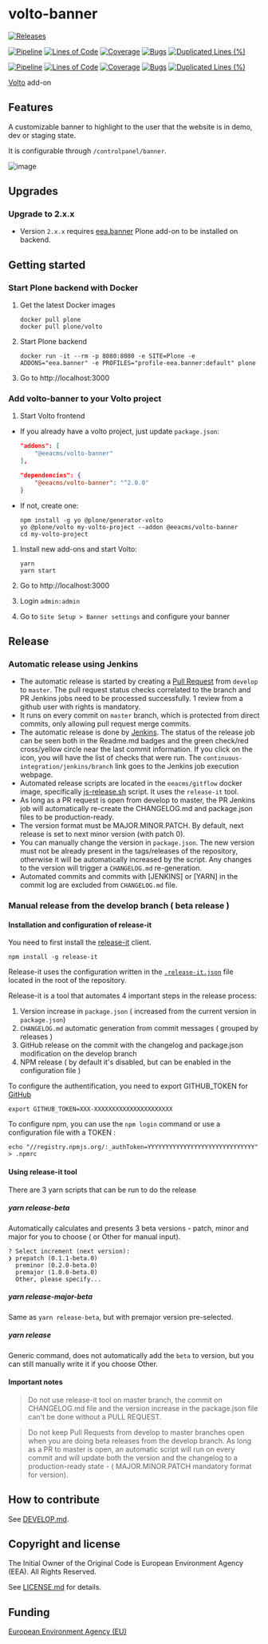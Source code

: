 # volto-banner

[![Releases](https://img.shields.io/github/v/release/eea/volto-banner)](https://github.com/eea/volto-banner/releases)

[![Pipeline](https://ci.eionet.europa.eu/buildStatus/icon?job=volto-addons%2Fvolto-banner%2Fmaster&subject=master)](https://ci.eionet.europa.eu/view/Github/job/volto-addons/job/volto-banner/job/master/display/redirect)
[![Lines of Code](https://sonarqube.eea.europa.eu/api/project_badges/measure?project=volto-banner-master&metric=ncloc)](https://sonarqube.eea.europa.eu/dashboard?id=volto-banner-master)
[![Coverage](https://sonarqube.eea.europa.eu/api/project_badges/measure?project=volto-banner-master&metric=coverage)](https://sonarqube.eea.europa.eu/dashboard?id=volto-banner-master)
[![Bugs](https://sonarqube.eea.europa.eu/api/project_badges/measure?project=volto-banner-master&metric=bugs)](https://sonarqube.eea.europa.eu/dashboard?id=volto-banner-master)
[![Duplicated Lines (%)](https://sonarqube.eea.europa.eu/api/project_badges/measure?project=volto-banner-master&metric=duplicated_lines_density)](https://sonarqube.eea.europa.eu/dashboard?id=volto-banner-master)

[![Pipeline](https://ci.eionet.europa.eu/buildStatus/icon?job=volto-addons%2Fvolto-banner%2Fdevelop&subject=develop)](https://ci.eionet.europa.eu/view/Github/job/volto-addons/job/volto-banner/job/develop/display/redirect)
[![Lines of Code](https://sonarqube.eea.europa.eu/api/project_badges/measure?project=volto-banner-develop&metric=ncloc)](https://sonarqube.eea.europa.eu/dashboard?id=volto-banner-develop)
[![Coverage](https://sonarqube.eea.europa.eu/api/project_badges/measure?project=volto-banner-develop&metric=coverage)](https://sonarqube.eea.europa.eu/dashboard?id=volto-banner-develop)
[![Bugs](https://sonarqube.eea.europa.eu/api/project_badges/measure?project=volto-banner-develop&metric=bugs)](https://sonarqube.eea.europa.eu/dashboard?id=volto-banner-develop)
[![Duplicated Lines (%)](https://sonarqube.eea.europa.eu/api/project_badges/measure?project=volto-banner-develop&metric=duplicated_lines_density)](https://sonarqube.eea.europa.eu/dashboard?id=volto-banner-develop)

[Volto](https://github.com/plone/volto) add-on

## Features

A customizable banner to highlight to the user that the website is in demo, dev
or staging state.

It is configurable through `/controlpanel/banner`.

![image](https://user-images.githubusercontent.com/38378382/130647224-754af234-2de8-4d31-8eaa-6fa673df08a4.png)

## Upgrades

### Upgrade to 2.x.x

* Version `2.x.x` requires [eea.banner](https://github.com/eea/eea.banner) Plone add-on to be installed on backend.

## Getting started

### Start Plone backend with Docker

1. Get the latest Docker images

   ```
   docker pull plone
   docker pull plone/volto
   ```

1. Start Plone backend

   ```
   docker run -it --rm -p 8080:8080 -e SITE=Plone -e ADDONS="eea.banner" -e PROFILES="profile-eea.banner:default" plone
   ```

1. Go to http://localhost:3000

### Add volto-banner to your Volto project

1. Start Volto frontend

- If you already have a volto project, just update `package.json`:

  ```JSON
  "addons": [
      "@eeacms/volto-banner"
  ],

  "dependencies": {
      "@eeacms/volto-banner": "^2.0.0"
  }
  ```

- If not, create one:

  ```
  npm install -g yo @plone/generator-volto
  yo @plone/volto my-volto-project --addon @eeacms/volto-banner
  cd my-volto-project
  ```

1. Install new add-ons and start Volto:

   ```
   yarn
   yarn start
   ```

2. Go to http://localhost:3000
3. Login `admin:admin`
4. Go to `Site Setup > Banner settings` and configure your banner

## Release

### Automatic release using Jenkins

*  The automatic release is started by creating a [Pull Request](../../compare/master...develop) from `develop` to `master`. The pull request status checks correlated to the branch and PR Jenkins jobs need to be processed successfully. 1 review from a github user with rights is mandatory.
* It runs on every commit on `master` branch, which is protected from direct commits, only allowing pull request merge commits.
* The automatic release is done by [Jenkins](https://ci.eionet.europa.eu). The status of the release job can be seen both in the Readme.md badges and the green check/red cross/yellow circle near the last commit information. If you click on the icon, you will have the list of checks that were run. The `continuous-integration/jenkins/branch` link goes to the Jenkins job execution webpage.
* Automated release scripts are located in the `eeacms/gitflow` docker image, specifically [js-release.sh](https://github.com/eea/eea.docker.gitflow/blob/master/src/js-release.sh) script. It  uses the `release-it` tool.
* As long as a PR request is open from develop to master, the PR Jenkins job will automatically re-create the CHANGELOG.md and package.json files to be production-ready.
* The version format must be MAJOR.MINOR.PATCH. By default, next release is set to next minor version (with patch 0).
* You can manually change the version in `package.json`.  The new version must not be already present in the tags/releases of the repository, otherwise it will be automatically increased by the script. Any changes to the version will trigger a `CHANGELOG.md` re-generation.
* Automated commits and commits with [JENKINS] or [YARN] in the commit log are excluded from `CHANGELOG.md` file.

### Manual release from the develop branch ( beta release )

#### Installation and configuration of release-it

You need to first install the [release-it](https://github.com/release-it/release-it)  client.

   ```
   npm install -g release-it
   ```

Release-it uses the configuration written in the [`.release-it.json`](./.release-it.json) file located in the root of the repository.

Release-it is a tool that automates 4 important steps in the release process:

1. Version increase in `package.json` ( increased from the current version in `package.json`)
2. `CHANGELOG.md` automatic generation from commit messages ( grouped by releases )
3. GitHub release on the commit with the changelog and package.json modification on the develop branch
4. NPM release ( by default it's disabled, but can be enabled in the configuration file )

To configure the authentification, you need to export GITHUB_TOKEN for [GitHub](https://github.com/settings/tokens)

   ```
   export GITHUB_TOKEN=XXX-XXXXXXXXXXXXXXXXXXXXXX
   ```

 To configure npm, you can use the `npm login` command or use a configuration file with a TOKEN :

   ```
   echo "//registry.npmjs.org/:_authToken=YYYYYYYYYYYYYYYYYYYYYYYYYYYYYY" > .npmrc
   ```

#### Using release-it tool

There are 3 yarn scripts that can be run to do the release

##### yarn release-beta

Automatically calculates and presents 3 beta versions - patch, minor and major for you to choose ( or Other for manual input).

```
? Select increment (next version):
❯ prepatch (0.1.1-beta.0)
  preminor (0.2.0-beta.0)
  premajor (1.0.0-beta.0)
  Other, please specify...
```

##### yarn release-major-beta

Same as `yarn release-beta`, but with premajor version pre-selected.

##### yarn release

Generic command, does not automatically add the `beta` to version, but you can still manually write it if you choose Other.

#### Important notes

> Do not use release-it tool on master branch, the commit on CHANGELOG.md file and the version increase in the package.json file can't be done without a PULL REQUEST.

> Do not keep Pull Requests from develop to master branches open when you are doing beta releases from the develop branch. As long as a PR to master is open, an automatic script will run on every commit and will update both the version and the changelog to a production-ready state - ( MAJOR.MINOR.PATCH mandatory format for version).


## How to contribute

See [DEVELOP.md](https://github.com/eea/volto-banner/blob/master/DEVELOP.md).

## Copyright and license

The Initial Owner of the Original Code is European Environment Agency (EEA).
All Rights Reserved.

See [LICENSE.md](https://github.com/eea/volto-banner/blob/master/LICENSE.md) for details.

## Funding

[European Environment Agency (EU)](http://eea.europa.eu)
